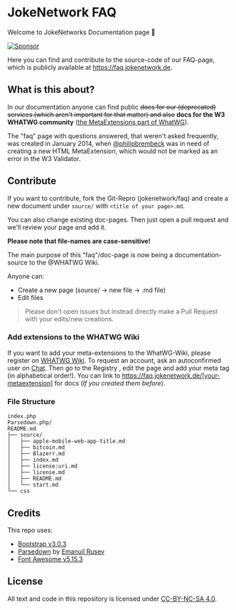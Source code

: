 # JokeNetwork FAQ

Welcome to JokeNetworks Documentation page 🥳

[![Sponsor](https://faq.jokenetwork.de/css/sponsor.png)](https://github.com/sponsors/philipbrembeck)


Here you can find and contribute to the source-code of our FAQ-page, which is publicly available at https://faq.jokenetwork.de.

## What is this about?

In our documentation anyone can find public ~~docs for our (deprecated) services (which aren't important for that matter) and also~~ **docs for the W3 WHATWG community** ([the MetaExtensions part of WhatWG](https://wiki.whatwg.org/wiki/MetaExtensions)).

The "faq" page with questions answered, that weren't asked frequently, was created in January 2014, when [@philipbrembeck](https://github.com/philipbrembeck) was in need of creating a new HTML MetaExtension, which would not be marked as an error in the W3 Validator.

## Contribute
If you want to contribute, fork the Git-Repro (jokenetwork/faq) and create a new document under `source/` with `<title of your page>.md`.

You can also change existing doc-pages.
Then just open a pull request and we'll review your page and add it. 

**Please note that file-names are case-sensitive!**

The main purpose of this "faq"/doc-page is now being a documentation-source to the @WHATWG Wiki.

Anyone can:

- Create a new page (source/ → new file → .md file)
- Edit files
> Please don't open issues but instead directly make a Pull Request with your edits/new creations.

### Add extensions to the WHATWG Wiki
If you want to add your meta-extensions to the WhatWG-Wiki, please register on [WHATWG Wiki](https://wiki.whatwg.org). To request an account, ask an autoconfirmed user on [Chat](https://whatwg.org/chat).
Then go to the Registry [<meta name>](https://wiki.whatwg.org/wiki/MetaExtensions), edit the page and add your meta tag (in alphabetical order!). 
You can link to https://faq.jokenetwork.de/[your-metaextension] for docs (_If you created them before_). 

### File Structure

	index.php
	Parsedown.php/
	README.md
	├── source/
	│   ├── apple-mobile-web-app-title.md
	│   ├── bitcoin.md
	│   ├── Blazerr.md
	│   ├── index.md
	│   ├── license:uri.md
	│   ├── license.md
	│   ├── README.md
	│   └── start.md
	└── css 


## Credits 

This repo uses:

 - [Bootstrap v3.0.3](https://getbootstrap.com)
 - [Parsedown](https://github.com/erusev/parsedown) by [Emanuil Rusev](https://erusev.com)
 - [Font Awesome v5.15.3](https://github.com/FortAwesome/Font-Awesome)

## License

All text and code in this repository is licensed under [CC-BY-NC-SA 4.0](https://creativecommons.org/licenses/by-nc-sa/4.0/).

